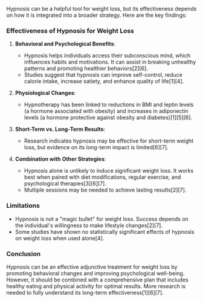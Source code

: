 Hypnosis can be a helpful tool for weight loss, but its effectiveness depends on how it is integrated into a broader strategy. Here are the key findings:

### **Effectiveness of Hypnosis for Weight Loss**
1. **Behavioral and Psychological Benefits**:
   - Hypnosis helps individuals access their subconscious mind, which influences habits and motivations. It can assist in breaking unhealthy patterns and promoting healthier behaviors[2][6].
   - Studies suggest that hypnosis can improve self-control, reduce calorie intake, increase satiety, and enhance quality of life[1][4].

2. **Physiological Changes**:
   - Hypnotherapy has been linked to reductions in BMI and leptin levels (a hormone associated with obesity) and increases in adiponectin levels (a hormone protective against obesity and diabetes)[1][5][6].

3. **Short-Term vs. Long-Term Results**:
   - Research indicates hypnosis may be effective for short-term weight loss, but evidence on its long-term impact is limited[6][7].

4. **Combination with Other Strategies**:
   - Hypnosis alone is unlikely to induce significant weight loss. It works best when paired with diet modifications, regular exercise, and psychological therapies[3][6][7].
   - Multiple sessions may be needed to achieve lasting results[2][7].

### **Limitations**
- Hypnosis is not a "magic bullet" for weight loss. Success depends on the individual's willingness to make lifestyle changes[2][7].
- Some studies have shown no statistically significant effects of hypnosis on weight loss when used alone[4].

### **Conclusion**
Hypnosis can be an effective adjunctive treatment for weight loss by promoting behavioral changes and improving psychological well-being. However, it should be combined with a comprehensive plan that includes healthy eating and physical activity for optimal results. More research is needed to fully understand its long-term effectiveness[1][6][7].

 

 